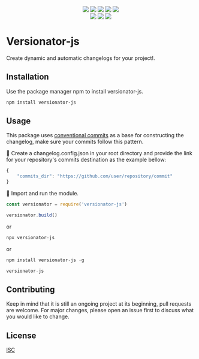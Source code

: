<div align="center">
    <a target="_blank"><img src="https://img.shields.io/librariesio/release/npm/versionator-js" target="_blank"></a>
    <a target="_blank"><img src="https://img.shields.io/npm/dw/versionator-js" target="_blank"></a>
    <a target="_blank"><img src="https://img.shields.io/github/issues-raw/sousadiego11/versionator-js" target="_blank"></a>
    <a target="_blank"><img src="https://img.shields.io/github/languages/code-size/sousadiego11/versionator-js" target="_blank"></a>
    <a target="_blank"><img src="https://img.shields.io/npm/l/versionator-js" target="_blank"></a>
    
</div>
 <div align="center">
  <a target="_blank"><img src="https://img.shields.io/badge/Node.js-43853D?style=for-the-badge&logo=node.js&logoColor=white" target="_blank"></a>
  <a target="_blank"><img src="https://img.shields.io/badge/git-%23F05033.svg?style=for-the-badge&logo=git&logoColor=white" target="_blank"></a>
  <a target="_blank"><img src="https://img.shields.io/badge/Markdown-000000?style=for-the-badge&logo=markdown&logoColor=white" target="_blank"></a>
</div>

# Versionator-js

Create dynamic and automatic changelogs for your project!.

## Installation

Use the package manager npm to install versionator-js.

```bash
npm install versionator-js
```

## Usage
This package uses [conventional commits](https://www.conventionalcommits.org/en/v1.0.0/) as a base for constructing the changelog, make sure your commits follow this pattern.

📝 Create a changelog.config.json in your root directory and provide the link for your repository's commits destination as the example bellow:
```javascript
{
    "commits_dir": "https://github.com/user/repository/commit"
}
```


📌 Import and run the module.
```javascript
const versionator = require('versionator-js')

versionator.build()
```

or

```javascript
npx versionator-js
```

or

```javascript
npm install versionator-js -g

versionator-js
```

## Contributing
Keep in mind that it is still an ongoing project at its beginning, pull requests are welcome. For major changes, please open an issue first to discuss what you would like to change.

## License
[ISC](https://opensource.org/licenses/ISC)
